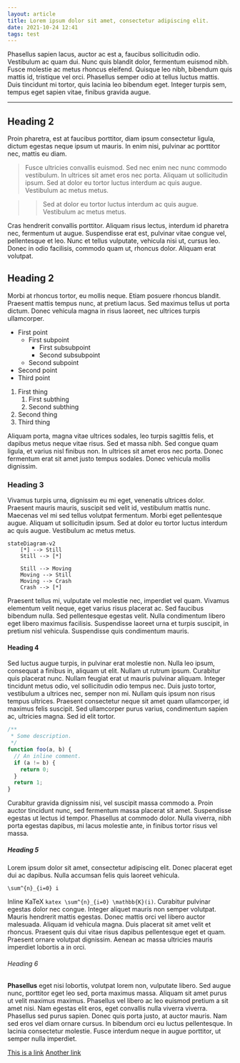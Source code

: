 ```yaml
---
layout: article
title: Lorem ipsum dolor sit amet, consectetur adipiscing elit.
date: 2021-10-24 12:41
tags: test
---
```


Phasellus sapien lacus, auctor ac est a, faucibus sollicitudin odio. Vestibulum ac quam dui. Nunc quis blandit dolor, fermentum euismod nibh. Fusce molestie ac metus rhoncus eleifend. Quisque leo nibh, bibendum quis mattis id, tristique vel orci. Phasellus semper odio at tellus luctus mattis. Duis tincidunt mi tortor, quis lacinia leo bibendum eget. Integer turpis sem, tempus eget sapien vitae, finibus gravida augue.

---

## Heading 2

Proin pharetra, est at faucibus porttitor, diam ipsum consectetur ligula, dictum egestas neque ipsum ut mauris. In enim nisi, pulvinar ac porttitor nec, mattis eu diam.

> Fusce ultricies convallis euismod. Sed nec enim nec nunc commodo vestibulum.
> In ultrices sit amet eros nec porta.
> Aliquam ut sollicitudin ipsum. Sed at dolor eu tortor luctus interdum ac quis augue. Vestibulum ac metus metus.

> > Sed at dolor eu tortor luctus interdum ac quis augue. Vestibulum ac metus metus.

Cras hendrerit convallis porttitor. Aliquam risus lectus, interdum id pharetra nec, fermentum ut augue. Suspendisse erat est, pulvinar vitae congue vel, pellentesque et leo. Nunc et tellus vulputate, vehicula nisi ut, cursus leo. Donec in odio facilisis, commodo quam ut, rhoncus dolor. Aliquam erat volutpat.

## Heading 2

Morbi at rhoncus tortor, eu mollis neque. Etiam posuere rhoncus blandit. Praesent mattis tempus nunc, at pretium lacus. Sed maximus tellus ut porta dictum. Donec vehicula magna in risus laoreet, nec ultrices turpis ullamcorper.

- First point
  - First subpoint
    - First subsubpoint
    - Second subsubpoint
  - Second subpoint
- Second point
- Third point

1. First thing
   1. First subthing
   2. Second subthing
2. Second thing
3. Third thing

Aliquam porta, magna vitae ultrices sodales, leo turpis sagittis felis, et dapibus metus neque vitae risus. Sed et massa nibh. Sed congue quam ligula, et varius nisl finibus non. In ultrices sit amet eros nec porta. Donec fermentum erat sit amet justo tempus sodales. Donec vehicula mollis dignissim.

### Heading 3

Vivamus turpis urna, dignissim eu mi eget, venenatis ultrices dolor. Praesent mauris mauris, suscipit sed velit id, vestibulum mattis nunc. Maecenas vel mi sed tellus volutpat fermentum. Morbi eget pellentesque augue. Aliquam ut sollicitudin ipsum. Sed at dolor eu tortor luctus interdum ac quis augue. Vestibulum ac metus metus.

```mermaid
stateDiagram-v2
    [*] --> Still
    Still --> [*]

    Still --> Moving
    Moving --> Still
    Moving --> Crash
    Crash --> [*]
```

Praesent tellus mi, vulputate vel molestie nec, imperdiet vel quam. Vivamus elementum velit neque, eget varius risus placerat ac. Sed faucibus bibendum nulla. Sed pellentesque egestas velit. Nulla condimentum libero eget libero maximus facilisis. Suspendisse laoreet urna et turpis suscipit, in pretium nisl vehicula. Suspendisse quis condimentum mauris.

#### Heading 4

Sed luctus augue turpis, in pulvinar erat molestie non. Nulla leo ipsum, consequat a finibus in, aliquam ut elit. Nullam ut rutrum ipsum. Curabitur quis placerat nunc. Nullam feugiat erat ut mauris pulvinar aliquam. Integer tincidunt metus odio, vel sollicitudin odio tempus nec. Duis justo tortor, vestibulum a ultrices nec, semper non mi. Nullam quis ipsum non risus tempus ultrices. Praesent consectetur neque sit amet quam ullamcorper, id maximus felis suscipit. Sed ullamcorper purus varius, condimentum sapien ac, ultricies magna. Sed id elit tortor.

```js
/**
 * Some description.
 */
function foo(a, b) {
  // An inline comment.
  if (a != b) {
    return 0;
  }
  return 1;
}
```

Curabitur gravida dignissim nisi, vel suscipit massa commodo a. Proin auctor tincidunt nunc, sed fermentum massa placerat sit amet. Suspendisse egestas ut lectus id tempor. Phasellus at commodo dolor. Nulla viverra, nibh porta egestas dapibus, mi lacus molestie ante, in finibus tortor risus vel massa.

##### Heading 5

Lorem ipsum dolor sit amet, consectetur adipiscing elit. Donec placerat eget dui ac dapibus. Nulla accumsan felis quis laoreet vehicula.

```katex
\sum^{n}_{i=0} i
```

Inline KaTeX `katex \sum^{n}_{i=0} \mathbb{K}(i)`. Curabitur pulvinar egestas dolor nec congue. Integer aliquet mauris non semper volutpat. Mauris hendrerit mattis egestas. Donec mattis orci vel libero auctor malesuada. Aliquam id vehicula magna. Duis placerat sit amet velit et rhoncus. Praesent quis dui vitae risus dapibus pellentesque eget et quam. Praesent ornare volutpat dignissim. Aenean ac massa ultricies mauris imperdiet lobortis a in orci.

###### Heading 6

**Phasellus** eget nisi lobortis, volutpat lorem non, vulputate libero. Sed augue nunc, porttitor eget leo sed, porta maximus massa. Aliquam sit amet purus ut velit maximus maximus. Phasellus vel libero ac leo euismod pretium a sit amet nisi. Nam egestas elit eros, eget convallis nulla viverra viverra. Phasellus sed purus sapien. Donec quis porta justo, at auctor mauris. Nam sed eros vel diam ornare cursus. In bibendum orci eu luctus pellentesque. In lacinia consectetur molestie. Fusce interdum neque in augue porttitor, ut semper nulla imperdiet.

[This is a link](https://google.com)
[Another link](foo/test2.html)
